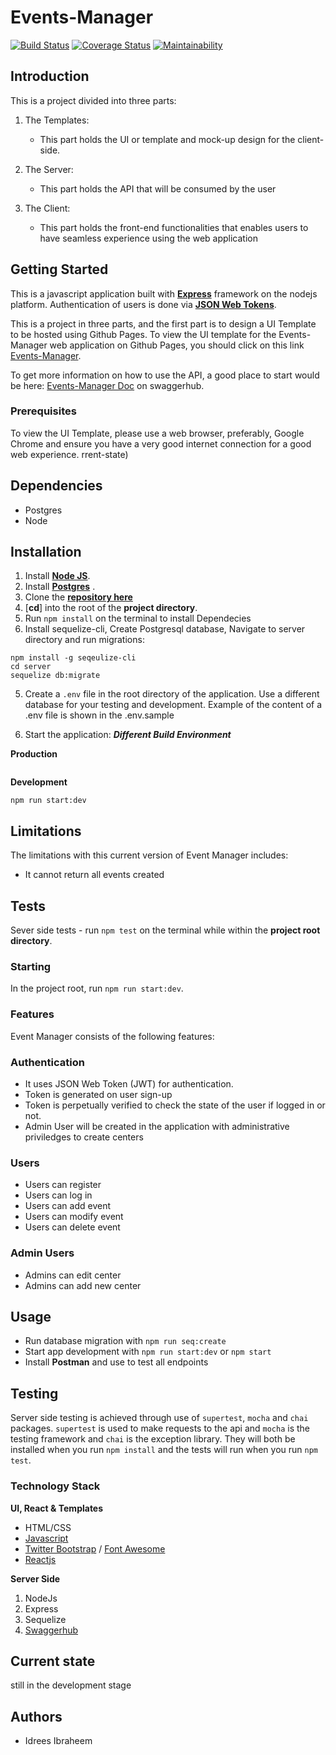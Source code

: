 # Events-Manager


[![Build Status](https://travis-ci.org/iidrees/Events-Manager.svg?branch=develop)](https://travis-ci.org/iidrees/Events-Manager)
[![Coverage Status](https://coveralls.io/repos/github/iidrees/Events-Manager/badge.svg)](https://coveralls.io/github/iidrees/Events-Manager)
[![Maintainability](https://api.codeclimate.com/v1/badges/507b075d1aa0f1e22e24/maintainability)](https://codeclimate.com/github/iidrees/Events-Manager/maintainability)

## Introduction

This is a project divided into three parts:

1. The Templates:
    
    * This part holds the UI or template and mock-up design for the client-side.
 
2. The Server:

    * This part holds the API that will be consumed by the user 

3. The Client:

    * This part holds the front-end functionalities that enables users to have seamless experience using the web application


## Getting Started

This is a javascript application built with [**Express**](https://expressjs.com/) framework on the nodejs platform. Authentication of users is done via [**JSON Web Tokens**](https://jwt.io/).

This is a project in three parts, and the first part is to design a UI Template to be hosted using Github Pages.
To view the UI template for the Events-Manager web application on Github Pages, you should click on this link [Events-Manager](https://iidrees.github.io/Events-Manager/template/landing.html).

To get more information on how to use the API, a good place to start would be here: [Events-Manager Doc](https://swaggerhub.com/apis/events-manager/Events-manager/1.0.0) on swaggerhub.


### Prerequisites
To view the UI Template, please use a web browser, preferably, Google Chrome and ensure you have a very good internet connection for a good web experience.
rrent-state)


## Dependencies
* Postgres
* Node

## Installation

1. Install [**Node JS**](https://nodejs.org/en/).
1. Install [**Postgres**](https://www.postgresql.org/) .
1. Clone the [**repository here**](https://github.com/iidrees/Events-Manager)
1. [**cd**] into the root of the **project directory**.
1. Run `npm install` on the terminal to install Dependecies
1. Install sequelize-cli, Create Postgresql database, Navigate to server directory and run migrations:
```
npm install -g seqeulize-cli
cd server
sequelize db:migrate
```
5. Create a `.env` file in the root directory of the application. Use a different database for your testing and development. Example of the content of a .env file is shown in the .env.sample

6. Start the application:
**_Different Build Environment_**

**Production**
```
```
**Development**
```
npm run start:dev

```

## Limitations
The limitations with this current version of Event Manager includes:
* It cannot return all events created


## Tests

Sever side tests - run `npm test` on the terminal while within the **project root directory**.



### Starting
In the project root, run `npm run start:dev`.

### Features
Event Manager consists of the following features:

### Authentication

- It uses JSON Web Token (JWT) for authentication.
- Token is generated on user sign-up
- Token is perpetually verified to check the state of the user if logged in or not.
- Admin User will be created in the application with administrative priviledges to create centers

### Users

- Users can register
- Users can log in
- Users can add event
- Users can modify event
- Users can delete event

### Admin Users
- Admins can edit center
- Admins can add new center


## Usage
- Run database migration with `npm run seq:create`
- Start app development with `npm run start:dev` or `npm start`
- Install **Postman** and use to test all endpoints



## Testing

Server side testing is achieved through use of `supertest`, `mocha` and `chai` packages. `supertest` is used to make requests to the api and `mocha` is the testing framework and `chai` is the exception library. They will both be installed when you run `npm install` and the tests will run when you run `npm test`.

### Technology Stack
**UI, React & Templates**
* HTML/CSS
* [Javascript](https://developer.mozilla.org/en-US/docs/Web/JavaScript)
* [Twitter Bootstrap](getbootstrap.com) / [Font Awesome](fontawesome.io/icons/)
* [Reactjs](reactjs.org)


**Server Side**
1. NodeJs
2. Express
3. Sequelize
4. [Swaggerhub](https://swaggerhub.com)





## Current state
still in the development stage


## Authors

* Idrees Ibraheem


